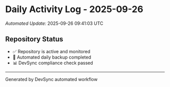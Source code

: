 # Daily Activity Log - 2025-09-26

*Automated Update:* 2025-09-26 09:41:03 UTC

## Repository Status
- ✅ Repository is active and monitored
- 🔄 Automated daily backup completed
- 📊 DevSync compliance check passed

---
Generated by DevSync automated workflow
